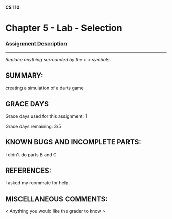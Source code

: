 #### CS 110
# Chapter 5 - Lab - Selection

### [Assignment Description](https://docs.google.com/document/d/1QfPsRfo1kZoQw4p0DhjxZskNfE0eLAV6Z6SgPSleDM4/edit?usp=sharing)

***

_Replace anything surrounded by the `< >` symbols._

## SUMMARY:
 creating a simulation of a darts game

## GRACE DAYS
Grace days used for this assignment: 1

Grace days remaining: 3/5

## KNOWN BUGS AND INCOMPLETE PARTS:
 I didn't do parts B and C

## REFERENCES:
 I asked my roommate for help. 

## MISCELLANEOUS COMMENTS:
 < Anything you would like the grader to know >
